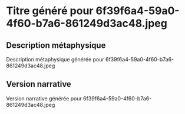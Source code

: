 # Titre généré pour 6f39f6a4-59a0-4f60-b7a6-861249d3ac48.jpeg

## Description métaphysique
Description métaphysique générée pour 6f39f6a4-59a0-4f60-b7a6-861249d3ac48.jpeg

## Version narrative
Version narrative générée pour 6f39f6a4-59a0-4f60-b7a6-861249d3ac48.jpeg
